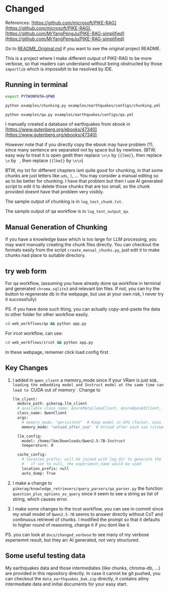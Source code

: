# Changed

References: [https://github.com/microsoft/PIKE-RAG](https://github.com/microsoft/PIKE-RAG), [https://github.com/MrYangPengJu/PIKE-RAG-simplified](https://github.com/MrYangPengJu/PIKE-RAG-simplified)  

Go to [README_Original.md](README_Original.md) if you want to see the original project README.  

This is a project where I make different output of PIKE-RAG to be more verbose, so that readers can understand without being obstructed by those `importlib` which is impossiblt to be resolved by IDE.  

## Running in terminal

```bash
export PYTHONPATH=$PWD

python examples/chunking.py examples/earthquakes/configs/chunking.yml

python examples/qa.py examples/earthquakes/configs/qa.yml
```

I manually created a database of earthquakes from ebook in [https://www.gutenberg.org/ebooks/47340](https://www.gutenberg.org/ebooks/47340).  

However note that if you directly copy the ebook may have problem (?), since many sentence are separated not by space but by newlines. (BTW, easy way to treat it is open gedit then replace `\n\n` by `{{lkm}}`, then replace `\n` by ` `, then replace `{{lkm}}` by `\n\n`)  

BTW, my txt for different chapters isnt quite good for chunking, in that some chunks are just letters like `uds`, `]`, ... You may consider a manual editing so as to be better for chunking. I have that problem but then I use AI generated script to edit it to delete those chunks that are too small, so the chunk provided doesnt have that problem very visibly.  

The sample output of chunking is in `log_test_chunk.txt`.  

The sample output of qa workflow is in `log_test_output_qa`.  


## Manual Generation of Chunking

If you have a knowledge base which is too large for LLM processing, you may want manually creating the chunk files directly. You can checkout the formats easily from the script `create_manual_chunks.py`, just edit it to make chunks nad place to suitable directory.  

## try web form

For qa workflow, (assuming you have already done qa workflow in terminal and generated `chroma.sqlite3` and relevant bin files. If not, you can try the button to regenerate db in the webpage, but use at your own risk, I never try it successfully)  

PS. if you have done such thing, you can actually copy-and-paste the data to other folder for other workflow easily.  

```bash
cd web_workflows/qa && python app.py
```

For ircot workflow, can use:  

```bash
cd web_workflows/ircot && python app.py
```

In these webpage, rememer click load config first.  

## Key Changes

1. I added in `qwen_client` a memory_mode since if your VRam is just `6GB, loading the embedding model and Instruct model at the same time can lead to `CUDA out of memory`. Change to 

    ```bash
	llm_client:
	  module_path: pikerag.llm_client
	  # available class_name: AzureMetaLlamaClient, AzureOpenAIClient, HFMetaLlamaClient, QwenClient
	  class_name: QwenClient
	  args:
	    # memory_mode: "persistent"  # Keep model in GPU (faster, uses more memory)
	    memory_mode: "unload_after_use"  # Unload after each use (slower, saves memory)

	  llm_config:
	    model: /home/lkm/Downloads/Qwen2.5-7B-Instruct
	    temperature: 0

	  cache_config:
	    # location_prefix: will be joined with log_dir to generate the full path;
	    #   if set to null, the experiment_name would be used
	    location_prefix: null
	    auto_dump: True
    ```

2. I make a change to `pikerag/knowledge_retrievers/query_parsers/qa_parser.py` the function `question_plus_options_as_query` since it seem to see a string as list of string, which causes error.  

3. I make some changes to the ircot workflow, you can see in commit since my small model of `Qwen2.5-7B` seems to answer directly without CoT and continuous retrievel of chunks. I modified the prompt so that it defaults to higher round of reasoning, change it if you dont like it.  

PS. you can look at `docs/changed_verbose` to see many of my verbose experiemnt result, but they arr AI generated, not very structured.  

## Some useful testing data

My earthquakes data and those intermediates (like chunks, chroma-db, ...) are provided in this repository directly. In case it cannot be git pushed, you can checkout the `data_earthquakes_bak.zip` directly, it contains allmy intermediate data and initial documents for your easy start.  

